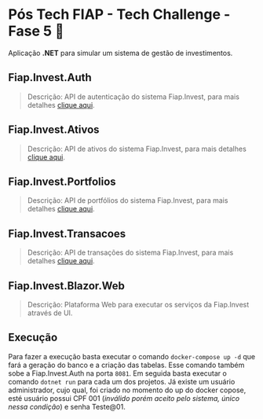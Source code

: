 # Pós Tech FIAP - Tech Challenge - Fase 5 📜

Aplicação **.NET** para simular um sistema de gestão de investimentos.

## Fiap.Invest.Auth

> Descrição: API de autenticação do sistema Fiap.Invest, para mais detalhes [clique aqui](https://github.com/JulioSCr/Fiap.Invest/blob/develop/src/services/Auth/README.md).

## Fiap.Invest.Ativos

> Descrição: API de ativos do sistema Fiap.Invest, para mais detalhes [clique aqui](https://github.com/JulioSCr/Fiap.Invest/blob/develop/src/services/Ativo/README.md).

## Fiap.Invest.Portfolios

> Descrição: API de portfólios do sistema Fiap.Invest, para mais detalhes [clique aqui](https://github.com/JulioSCr/Fiap.Invest/tree/develop/src/services/Portfolio#readme).

## Fiap.Invest.Transacoes

> Descrição: API de transações do sistema Fiap.Invest, para mais detalhes [clique aqui](https://github.com/JulioSCr/Fiap.Invest/blob/develop/src/services/Transacao/README.md).

## Fiap.Invest.Blazor.Web

> Descrição: Plataforma Web para executar os serviços da Fiap.Invest através de UI.

## Execução
Para fazer a execução basta executar o comando `docker-compose up -d` que fará a geração do banco e a criação das tabelas.
Esse comando também sobe a Fiap.Invest.Auth na porta `8081`.
Em seguida basta executar o comando `dotnet run` para cada um dos projetos.
Já existe um usuário administrador, cujo qual, foi criado no momento do up do docker copose, esté usuário possui CPF 001 (*inválido porém aceito pelo sistema, único nessa condição*) e senha Teste@01.
